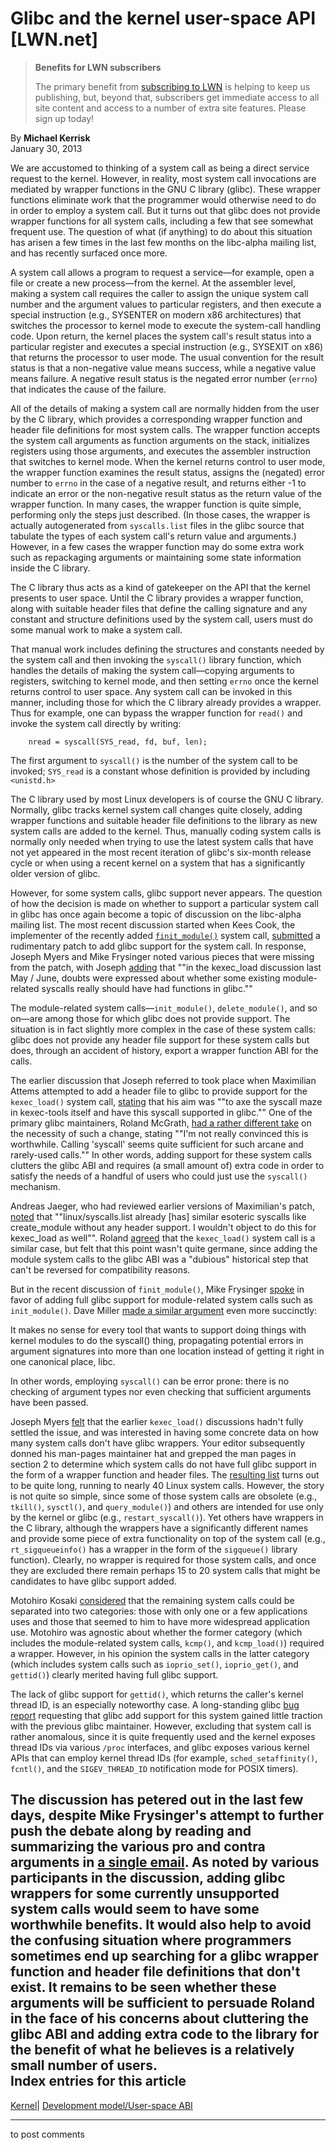 # Glibc and the kernel user-space API [LWN.net]

> **Benefits for LWN subscribers**
> 
> The primary benefit from [subscribing to LWN](/Promo/nst-nag5/subscribe) is helping to keep us publishing, but, beyond that, subscribers get immediate access to all site content and access to a number of extra site features. Please sign up today! 

By **Michael Kerrisk**  
January 30, 2013 

We are accustomed to thinking of a system call as being a direct service request to the kernel. However, in reality, most system call invocations are mediated by wrapper functions in the GNU C library (glibc). These wrapper functions eliminate work that the programmer would otherwise need to do in order to employ a system call. But it turns out that glibc does not provide wrapper functions for all system calls, including a few that see somewhat frequent use. The question of what (if anything) to do about this situation has arisen a few times in the last few months on the libc-alpha mailing list, and has recently surfaced once more. 

A system call allows a program to request a service—for example, open a file or create a new process—from the kernel. At the assembler level, making a system call requires the caller to assign the unique system call number and the argument values to particular registers, and then execute a special instruction (e.g., SYSENTER on modern x86 architectures) that switches the processor to kernel mode to execute the system-call handling code. Upon return, the kernel places the system call's result status into a particular register and executes a special instruction (e.g., SYSEXIT on x86) that returns the processor to user mode. The usual convention for the result status is that a non-negative value means success, while a negative value means failure. A negative result status is the negated error number (`errno`) that indicates the cause of the failure. 

All of the details of making a system call are normally hidden from the user by the C library, which provides a corresponding wrapper function and header file definitions for most system calls. The wrapper function accepts the system call arguments as function arguments on the stack, initializes registers using those arguments, and executes the assembler instruction that switches to kernel mode. When the kernel returns control to user mode, the wrapper function examines the result status, assigns the (negated) error number to `errno` in the case of a negative result, and returns either -1 to indicate an error or the non-negative result status as the return value of the wrapper function. In many cases, the wrapper function is quite simple, performing only the steps just described. (In those cases, the wrapper is actually autogenerated from `syscalls.list` files in the glibc source that tabulate the types of each system call's return value and arguments.) However, in a few cases the wrapper function may do some extra work such as repackaging arguments or maintaining some state information inside the C library. 

The C library thus acts as a kind of gatekeeper on the API that the kernel presents to user space. Until the C library provides a wrapper function, along with suitable header files that define the calling signature and any constant and structure definitions used by the system call, users must do some manual work to make a system call. 

That manual work includes defining the structures and constants needed by the system call and then invoking the `syscall()` library function, which handles the details of making the system call—copying arguments to registers, switching to kernel mode, and then setting `errno` once the kernel returns control to user space. Any system call can be invoked in this manner, including those for which the C library already provides a wrapper. Thus for example, one can bypass the wrapper function for `read()` and invoke the system call directly by writing: 
    
    
        nread = syscall(SYS_read, fd, buf, len);
    

The first argument to `syscall()` is the number of the system call to be invoked; `SYS_read` is a constant whose definition is provided by including `<unistd.h>`

The C library used by most Linux developers is of course the GNU C library. Normally, glibc tracks kernel system call changes quite closely, adding wrapper functions and suitable header file definitions to the library as new system calls are added to the kernel. Thus, manually coding system calls is normally only needed when trying to use the latest system calls that have not yet appeared in the most recent iteration of glibc's six-month release cycle or when using a recent kernel on a system that has a significantly older version of glibc. 

However, for some system calls, glibc support never appears. The question of how the decision is made on whether to support a particular system call in glibc has once again become a topic of discussion on the libc-alpha mailing list. The most recent discussion started when Kees Cook, the implementer of the recently added [`finit_module()`](/Articles/519010/) system call, [submitted](/Articles/534788/) a rudimentary patch to add glibc support for the system call. In response, Joseph Myers and Mike Frysinger noted various pieces that were missing from the patch, with Joseph [adding](/Articles/534789/) that ""in the kexec_load discussion last May / June, doubts were expressed about whether some existing module-related syscalls really should have had functions in glibc."" 

The module-related system calls—`init_module()`, `delete_module()`, and so on—are among those for which glibc does not provide support. The situation is in fact slightly more complex in the case of these system calls: glibc does not provide any header file support for these system calls but does, through an accident of history, export a wrapper function ABI for the calls. 

The earlier discussion that Joseph referred to took place when Maximilian Attems attempted to add a header file to glibc to provide support for the `kexec_load()` system call, [stating](/Articles/534890/) that his aim was ""to axe the syscall maze in kexec-tools itself and have this syscall supported in glibc."" One of the primary glibc maintainers, Roland McGrath, [had a rather different take](/Articles/534792/) on the necessity of such a change, stating ""I'm not really convinced this is worthwhile. Calling 'syscall' seems quite sufficient for such arcane and rarely-used calls."" In other words, adding support for these system calls clutters the glibc ABI and requires (a small amount of) extra code in order to satisfy the needs of a handful of users who could just use the `syscall()` mechanism. 

Andreas Jaeger, who had reviewed earlier versions of Maximilian's patch, [noted](/Articles/534799/) that ""linux/syscalls.list already [has] similar esoteric syscalls like create_module without any header support. I wouldn't object to do this for kexec_load as well"". Roland [agreed](/Articles/534800/) that the `kexec_load()` system call is a similar case, but felt that this point wasn't quite germane, since adding the module system calls to the glibc ABI was a "dubious" historical step that can't be reversed for compatibility reasons. 

But in the recent discussion of `finit_module()`, Mike Frysinger [spoke](/Articles/534806/) in favor of adding full glibc support for module-related system calls such as `init_module()`. Dave Miller [made a similar argument](/Articles/534846/) even more succinctly: 

It makes no sense for every tool that wants to support doing things with kernel modules to do the syscall() thing, propagating potential errors in argument signatures into more than one location instead of getting it right in one canonical place, libc. 

In other words, employing `syscall()` can be error prone: there is no checking of argument types nor even checking that sufficient arguments have been passed. 

Joseph Myers [felt](/Articles/534807/) that the earlier `kexec_load()` discussions hadn't fully settled the issue, and was interested in having some concrete data on how many system calls don't have glibc wrappers. Your editor subsequently donned his man-pages maintainer hat and grepped the man pages in section 2 to determine which system calls do not have full glibc support in the form of a wrapper function and header files. The [resulting list](/Articles/534852/) turns out to be quite long, running to nearly 40 Linux system calls. However, the story is not quite so simple, since some of those system calls are obsolete (e.g., `tkill()`, `sysctl()`, and `query_module()`) and others are intended for use only by the kernel or glibc (e.g., `restart_syscall()`). Yet others have wrappers in the C library, although the wrappers have a significantly different names and provide some piece of extra functionality on top of the system call (e.g., ` rt_sigqueueinfo()` has a wrapper in the form of the `sigqueue()` library function). Clearly, no wrapper is required for those system calls, and once they are excluded there remain perhaps 15 to 20 system calls that might be candidates to have glibc support added. 

Motohiro Kosaki [considered](/Articles/534855/) that the remaining system calls could be separated into two categories: those with only one or a few applications uses and those that seemed to him to have more widespread application use. Motohiro was agnostic about whether the former category (which includes the module-related system calls, `kcmp()`, and `kcmp_load()`) required a wrapper. However, in his opinion the system calls in the latter category (which includes system calls such as `ioprio_set()`, `ioprio_get()`, and `gettid()`) clearly merited having full glibc support. 

The lack of glibc support for `gettid()`, which returns the caller's kernel thread ID, is an especially noteworthy case. A long-standing glibc [bug report](http://sourceware.org/bugzilla/show_bug.cgi?id=6399) requesting that glibc add support for this system gained little traction with the previous glibc maintainer. However, excluding that system call is rather anomalous, since it is quite frequently used and the kernel exposes thread IDs via various `/proc` interfaces, and glibc exposes various kernel APIs that can employ kernel thread IDs (for example, `sched_setaffinity()`, `fcntl()`, and the `SIGEV_THREAD_ID` notification mode for POSIX timers). 

The discussion has petered out in the last few days, despite Mike Frysinger's attempt to further push the debate along by reading and summarizing the various pro and contra arguments in [a single email](/Articles/534868/). As noted by various participants in the discussion, adding glibc wrappers for some currently unsupported system calls would seem to have some worthwhile benefits. It would also help to avoid the confusing situation where programmers sometimes end up searching for a glibc wrapper function and header file definitions that don't exist. It remains to be seen whether these arguments will be sufficient to persuade Roland in the face of his concerns about cluttering the glibc ABI and adding extra code to the library for the benefit of what he believes is a relatively small number of users.  
Index entries for this article  
---  
[Kernel](/Kernel/Index)| [Development model/User-space ABI](/Kernel/Index#Development_model-User-space_ABI)  
  


* * *

to post comments 

